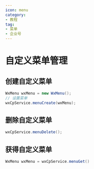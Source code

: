 ```yaml
---
icon: menu
category:
- 教程
tag:
- 菜单
- 企业号
---
```

# 自定义菜单管理
## 创建自定义菜单
```java
WxMenu wxMenu = new WxMenu();
// 设置菜单
wxCpService.menuCreate(wxMenu);
```

## 删除自定义菜单
```java
wxCpService.menuDelete();
```

## 获得自定义菜单
```java
WxMenu wxMenu = wxCpService.menuGet()
